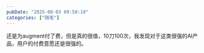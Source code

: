 ```yaml
---
pubDate: "2025-08-03 09:50:18"
categories: ["随笔"]
---
```


还是为augment付了费，但是真的很值，10刀100次，我发现对于这类很强的AI产品，用户的付费意愿还是很强的。
